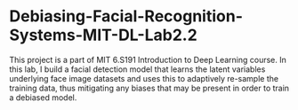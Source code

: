 # Debiasing-Facial-Recognition-Systems-MIT-DL-Lab2.2
This project is a part of MIT 6.S191 Introduction to Deep Learning course. In this lab, I build a facial detection model that learns the latent variables underlying face image datasets and uses this to adaptively re-sample the training data, thus mitigating any biases that may be present in order to train a debiased model.
